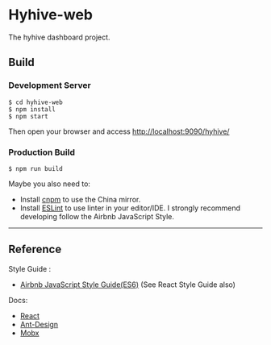 # Hyhive-web
The hyhive dashboard project. 

## Build

### Development Server

    $ cd hyhive-web
    $ npm install 
    $ npm start

Then open your browser and access <http://localhost:9090/hyhive/>

### Production Build
    $ npm run build

Maybe you also need to:
+ Install [cnpm](https://npm.taobao.org/) to use the China mirror.
+ Install [ESLint](http://eslint.org/docs/user-guide/integrations) to use linter in your editor/IDE.
I strongly recommend developing follow the Airbnb JavaScript Style.

***


## Reference

Style Guide :
+ [Airbnb JavaScript Style Guide(ES6)](https://github.com/airbnb/javascript) (See React Style Guide also)

Docs:
+ [React](https://facebook.github.io/react/)
+ [Ant-Design](https://ant.design/index-cn)
+ [Mobx](http://cn.mobx.js.org/)
